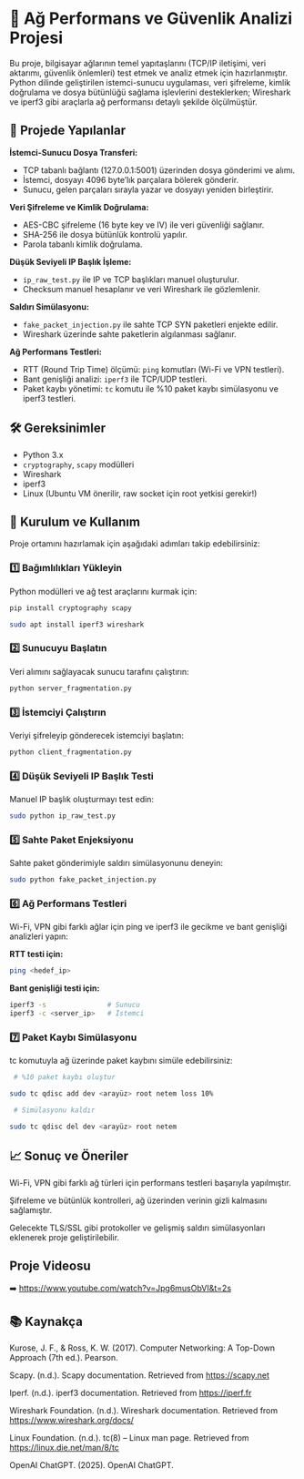 # 📡 Ağ Performans ve Güvenlik Analizi Projesi

Bu proje, bilgisayar ağlarının temel yapıtaşlarını (TCP/IP iletişimi, veri aktarımı, güvenlik önlemleri) test etmek ve analiz etmek için hazırlanmıştır. Python dilinde geliştirilen istemci-sunucu uygulaması, veri şifreleme, kimlik doğrulama ve dosya bütünlüğü sağlama işlevlerini desteklerken; Wireshark ve iperf3 gibi araçlarla ağ performansı detaylı şekilde ölçülmüştür.

## 🚀 Projede Yapılanlar

 **İstemci-Sunucu Dosya Transferi:**  
- TCP tabanlı bağlantı (127.0.0.1:5001) üzerinden dosya gönderimi ve alımı.  
- İstemci, dosyayı 4096 byte’lık parçalara bölerek gönderir.  
- Sunucu, gelen parçaları sırayla yazar ve dosyayı yeniden birleştirir.

 **Veri Şifreleme ve Kimlik Doğrulama:**  
- AES-CBC şifreleme (16 byte key ve IV) ile veri güvenliği sağlanır.  
- SHA-256 ile dosya bütünlük kontrolü yapılır.  
- Parola tabanlı kimlik doğrulama.

 **Düşük Seviyeli IP Başlık İşleme:**  
- `ip_raw_test.py` ile IP ve TCP başlıkları manuel oluşturulur.  
- Checksum manuel hesaplanır ve veri Wireshark ile gözlemlenir.

 **Saldırı Simülasyonu:**  
- `fake_packet_injection.py` ile sahte TCP SYN paketleri enjekte edilir.  
- Wireshark üzerinde sahte paketlerin algılanması sağlanır.

 **Ağ Performans Testleri:**  
- RTT (Round Trip Time) ölçümü: `ping` komutları (Wi-Fi ve VPN testleri).  
- Bant genişliği analizi: `iperf3` ile TCP/UDP testleri.  
- Paket kaybı yönetimi: `tc` komutu ile %10 paket kaybı simülasyonu ve iperf3 testleri.

## 🛠️ Gereksinimler

- Python 3.x  
- `cryptography`, `scapy` modülleri  
- Wireshark  
- iperf3  
- Linux (Ubuntu VM önerilir, raw socket için root yetkisi gerekir!)

## 🔧 Kurulum ve Kullanım

Proje ortamını hazırlamak için aşağıdaki adımları takip edebilirsiniz:

### 1️⃣ Bağımlılıkları Yükleyin

Python modülleri ve ağ test araçlarını kurmak için:

```bash 
pip install cryptography scapy
```

```bash 
sudo apt install iperf3 wireshark
```

### 2️⃣ Sunucuyu Başlatın

Veri alımını sağlayacak sunucu tarafını çalıştırın:

```bash
python server_fragmentation.py
```

### 3️⃣ İstemciyi Çalıştırın

Veriyi şifreleyip gönderecek istemciyi başlatın:

```bash
python client_fragmentation.py
```

### 4️⃣ Düşük Seviyeli IP Başlık Testi

Manuel IP başlık oluşturmayı test edin:

```bash
sudo python ip_raw_test.py
```
### 5️⃣ Sahte Paket Enjeksiyonu

Sahte paket gönderimiyle saldırı simülasyonunu deneyin:

```bash
sudo python fake_packet_injection.py
```

### 6️⃣ Ağ Performans Testleri

Wi-Fi, VPN gibi farklı ağlar için ping ve iperf3 ile gecikme ve bant genişliği analizleri yapın:

**RTT testi için:**

```bash
ping <hedef_ip>
```


**Bant genişliği testi için:**

```bash
iperf3 -s               # Sunucu
iperf3 -c <server_ip>   # İstemci
```



### 7️⃣ Paket Kaybı Simülasyonu

tc komutuyla ağ üzerinde paket kaybını simüle edebilirsiniz:

```bash
 # %10 paket kaybı oluştur

sudo tc qdisc add dev <arayüz> root netem loss 10%
```

```bash
 # Simülasyonu kaldır

sudo tc qdisc del dev <arayüz> root netem
```

## 📈 Sonuç ve Öneriler
Wi-Fi, VPN gibi farklı ağ türleri için performans testleri başarıyla yapılmıştır.

Şifreleme ve bütünlük kontrolleri, ağ üzerinden verinin gizli kalmasını sağlamıştır.

Gelecekte TLS/SSL gibi protokoller ve gelişmiş saldırı simülasyonları eklenerek proje geliştirilebilir.

## Proje Videosu
➡️ https://www.youtube.com/watch?v=Jpg6musObVI&t=2s

## 📚 Kaynakça
Kurose, J. F., & Ross, K. W. (2017). Computer Networking: A Top-Down Approach (7th ed.). Pearson.

Scapy. (n.d.). Scapy documentation. Retrieved from https://scapy.net

Iperf. (n.d.). iperf3 documentation. Retrieved from https://iperf.fr

Wireshark Foundation. (n.d.). Wireshark documentation. Retrieved from https://www.wireshark.org/docs/

Linux Foundation. (n.d.). tc(8) – Linux man page. Retrieved from https://linux.die.net/man/8/tc

OpenAI ChatGPT. (2025). OpenAI ChatGPT.
